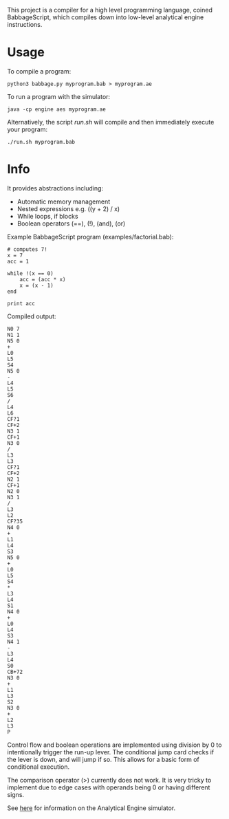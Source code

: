 This project is a compiler for a high level programming language, coined BabbageScript, which compiles down into low-level analytical engine instructions.

Usage
=======
To compile a program:

    python3 babbage.py myprogram.bab > myprogram.ae

To run a program with the simulator:

    java -cp engine aes myprogram.ae

Alternatively, the script *run.sh* will compile and then immediately execute your program:

    ./run.sh myprogram.bab

Info
=======
It provides abstractions including:
* Automatic memory management
* Nested expressions e.g. ((y + 2) / x)
* While loops, if blocks
* Boolean operators (==), (!), (and), (or)

Example BabbageScript program (examples/factorial.bab):

    # computes 7!
    x = 7
    acc = 1

    while !(x == 0)
        acc = (acc * x)
        x = (x - 1)
    end

    print acc

Compiled output:

    N0 7
    N1 1
    N5 0
    +
    L0
    L5
    S4
    N5 0
    -
    L4
    L5
    S6
    /
    L4
    L6
    CF?1
    CF+2
    N3 1
    CF+1
    N3 0
    /
    L3
    L3
    CF?1
    CF+2
    N2 1
    CF+1
    N2 0
    N3 1
    /
    L3
    L2
    CF?35
    N4 0
    +
    L1
    L4
    S3
    N5 0
    +
    L0
    L5
    S4
    *
    L3
    L4
    S1
    N4 0
    +
    L0
    L4
    S3
    N4 1
    -
    L3
    L4
    S0
    CB+72
    N3 0
    +
    L1
    L3
    S2
    N3 0
    +
    L2
    L3
    P

Control flow and boolean operations are implemented using division by 0 to intentionally trigger the run-up lever. The conditional jump card checks if the lever is down, and will jump if so. This allows for a basic form of conditional execution.

The comparison operator (>) currently does not work. It is very tricky to implement due to edge cases with operands being 0 or having different signs.

See [here](https://www.fourmilab.ch/babbage/) for information on the Analytical Engine simulator.
